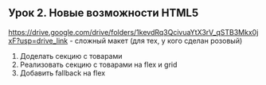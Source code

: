## Урок 2. Новые возможности HTML5

https://drive.google.com/drive/folders/1kevdRq3QcivuaYtX3rV_qSTB3Mkx0jxF?usp=drive_link - сложный макет (для тех, у кого сделан розовый)

1. Доделать секцию с товарами
2. Реализовать секцию с товарами на flex и grid
3. Добавить fallback на flex
